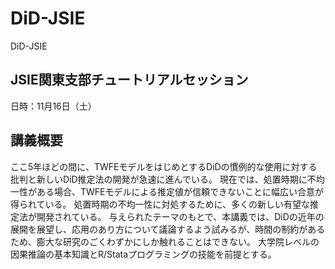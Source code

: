 # DiD-JSIE
DiD-JSIE

## JSIE関東支部チュートリアルセッション

日時：11月16日（土）

## 講義概要

<!--
応用の分野では、計量理論的な根拠なく、DiD（difference-in-differences）の様々な技法が用いられてきた。
その際たるものが、TWFEモデル（two-way fixed effects model）である。
-->
ここ5年ほどの間に、TWFEモデルをはじめとするDiDの慣例的な使用に対する批判と新しいDiD推定法の開発が急速に進んでいる。
現在では、処置時期に不均一性がある場合、TWFEモデルによる推定値が信頼できないことに幅広い合意が得られている。
処置時期の不均一性に対処するために、多くの新しい有望な推定法が開発されている。
与えられたテーマのもとで、本講義では、DiDの近年の展開を展望し、応用のあり方について議論するよう試みるが、時間の制約があるため、膨大な研究のごくわずかにしか触れることはできない。
大学院レベルの因果推論の基本知識とR/Stataプログラミングの技能を前提とする。
